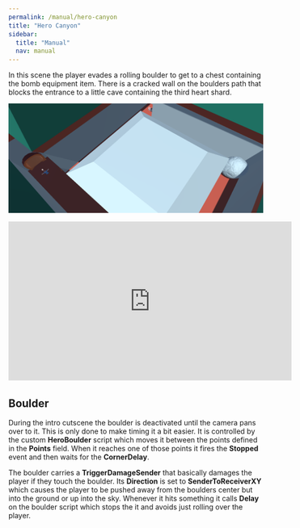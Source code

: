 ```yaml
---
permalink: /manual/hero-canyon
title: "Hero Canyon"
sidebar:
  title: "Manual"
  nav: manual
---
```


In this scene the player evades a rolling boulder to get to a chest containing the bomb equipment item. There is a cracked wall on the boulders path that blocks the entrance to a little cave containing the third heart shard.  

<p align="center">
  <img src="/assets/images/hero/heroCanyon.png" />
</p>

<iframe width="560" height="315" src="https://www.youtube-nocookie.com/embed/2AB8p22nCxY?si=vv9DEYz7YAJD5mCv&amp;start=1729" title="YouTube video player" frameborder="0" allow="accelerometer; autoplay; clipboard-write; encrypted-media; gyroscope; picture-in-picture" allowfullscreen></iframe>

## Boulder

During the intro cutscene the boulder is deactivated until the camera pans over to it. This is only done to make timing it a bit easier. It is controlled by the custom __HeroBoulder__ script which moves it between the points defined in the __Points__ field. When it reaches one of those points it fires the __Stopped__ event and then waits for the __CornerDelay__.

The boulder carries a __TriggerDamageSender__ that basically damages the player if they touch the boulder. Its __Direction__ is set to __SenderToReceiverXY__ which causes the player to be pushed away from the boulders center but into the ground or up into the sky. Whenever it hits something it calls __Delay__ on the boulder script which stops the it and avoids just rolling over the player.